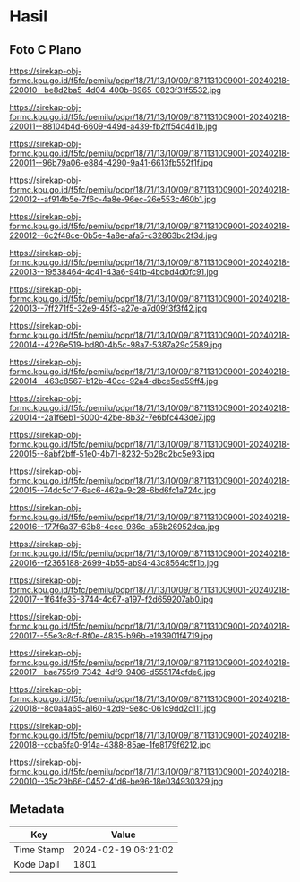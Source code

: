 # Hasil

## Foto C Plano

https://sirekap-obj-formc.kpu.go.id/f5fc/pemilu/pdpr/18/71/13/10/09/1871131009001-20240218-220010--be8d2ba5-4d04-400b-8965-0823f31f5532.jpg

https://sirekap-obj-formc.kpu.go.id/f5fc/pemilu/pdpr/18/71/13/10/09/1871131009001-20240218-220011--88104b4d-6609-449d-a439-fb2ff54d4d1b.jpg

https://sirekap-obj-formc.kpu.go.id/f5fc/pemilu/pdpr/18/71/13/10/09/1871131009001-20240218-220011--96b79a06-e884-4290-9a41-6613fb552f1f.jpg

https://sirekap-obj-formc.kpu.go.id/f5fc/pemilu/pdpr/18/71/13/10/09/1871131009001-20240218-220012--af914b5e-7f6c-4a8e-96ec-26e553c460b1.jpg

https://sirekap-obj-formc.kpu.go.id/f5fc/pemilu/pdpr/18/71/13/10/09/1871131009001-20240218-220012--6c2f48ce-0b5e-4a8e-afa5-c32863bc2f3d.jpg

https://sirekap-obj-formc.kpu.go.id/f5fc/pemilu/pdpr/18/71/13/10/09/1871131009001-20240218-220013--19538464-4c41-43a6-94fb-4bcbd4d0fc91.jpg

https://sirekap-obj-formc.kpu.go.id/f5fc/pemilu/pdpr/18/71/13/10/09/1871131009001-20240218-220013--7ff271f5-32e9-45f3-a27e-a7d09f3f3f42.jpg

https://sirekap-obj-formc.kpu.go.id/f5fc/pemilu/pdpr/18/71/13/10/09/1871131009001-20240218-220014--4226e519-bd80-4b5c-98a7-5387a29c2589.jpg

https://sirekap-obj-formc.kpu.go.id/f5fc/pemilu/pdpr/18/71/13/10/09/1871131009001-20240218-220014--463c8567-b12b-40cc-92a4-dbce5ed59ff4.jpg

https://sirekap-obj-formc.kpu.go.id/f5fc/pemilu/pdpr/18/71/13/10/09/1871131009001-20240218-220014--2a1f6eb1-5000-42be-8b32-7e6bfc443de7.jpg

https://sirekap-obj-formc.kpu.go.id/f5fc/pemilu/pdpr/18/71/13/10/09/1871131009001-20240218-220015--8abf2bff-51e0-4b71-8232-5b28d2bc5e93.jpg

https://sirekap-obj-formc.kpu.go.id/f5fc/pemilu/pdpr/18/71/13/10/09/1871131009001-20240218-220015--74dc5c17-6ac6-462a-9c28-6bd6fc1a724c.jpg

https://sirekap-obj-formc.kpu.go.id/f5fc/pemilu/pdpr/18/71/13/10/09/1871131009001-20240218-220016--177f6a37-63b8-4ccc-936c-a56b26952dca.jpg

https://sirekap-obj-formc.kpu.go.id/f5fc/pemilu/pdpr/18/71/13/10/09/1871131009001-20240218-220016--f2365188-2699-4b55-ab94-43c8564c5f1b.jpg

https://sirekap-obj-formc.kpu.go.id/f5fc/pemilu/pdpr/18/71/13/10/09/1871131009001-20240218-220017--1f64fe35-3744-4c67-a197-f2d659207ab0.jpg

https://sirekap-obj-formc.kpu.go.id/f5fc/pemilu/pdpr/18/71/13/10/09/1871131009001-20240218-220017--55e3c8cf-8f0e-4835-b96b-e193901f4719.jpg

https://sirekap-obj-formc.kpu.go.id/f5fc/pemilu/pdpr/18/71/13/10/09/1871131009001-20240218-220017--bae755f9-7342-4df9-9406-d555174cfde6.jpg

https://sirekap-obj-formc.kpu.go.id/f5fc/pemilu/pdpr/18/71/13/10/09/1871131009001-20240218-220018--8c0a4a65-a160-42d9-9e8c-061c9dd2c111.jpg

https://sirekap-obj-formc.kpu.go.id/f5fc/pemilu/pdpr/18/71/13/10/09/1871131009001-20240218-220018--ccba5fa0-914a-4388-85ae-1fe8179f6212.jpg

https://sirekap-obj-formc.kpu.go.id/f5fc/pemilu/pdpr/18/71/13/10/09/1871131009001-20240218-220010--35c29b66-0452-41d6-be96-18e034930329.jpg


## Metadata

| Key        | Value               |
| ---------- | ------------------- |
| Time Stamp | 2024-02-19 06:21:02 |
| Kode Dapil | 1801                |



